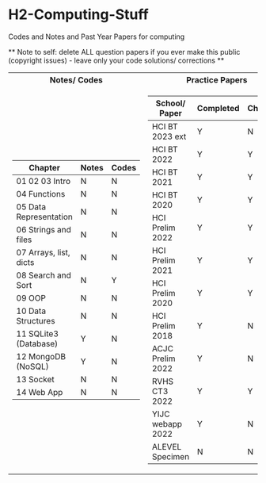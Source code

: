 # H2-Computing-Stuff
Codes and Notes and Past Year Papers for computing

** Note to self: delete ALL question papers if you ever make this public (copyright issues) - leave only your code solutions/ corrections **

<table>
<tr><th> Notes/ Codes </th><th> Practice Papers </th></tr>
<tr><td>

| Chapter | Notes | Codes |
| ------- | ----- | ----- |
| 01 02 03 Intro | N | N |
| 04 Functions | N | N |
| 05 Data Representation | N | N |
| 06 Strings and files | N | N |
| 07 Arrays, list, dicts | N | N |
| 08 Search and Sort | N | Y |
| 09 OOP | N | N |
| 10 Data Structures | N | N |
| 11 SQLite3 (Database) | Y | N |
| 12 MongoDB (NoSQL) | Y | N |
| 13 Socket | N | N |
| 14 Web App | N | N |

</td><td>

| School/ Paper | Completed | Checked |
| ------------- | --------- | ------- |
| HCI BT 2023 ext | Y | N |
| HCI BT 2022 | Y | Y |
| HCI BT 2021 | Y | Y |
| HCI BT 2020 | Y | Y |
| HCI Prelim 2022 | Y | Y |
| HCI Prelim 2021 | Y | Y |
| HCI Prelim 2020 | Y | Y |
| HCI Prelim 2018 | Y | N |
| ACJC Prelim 2022 | Y | N |
| RVHS CT3 2022 | Y | Y |
| YIJC webapp 2022 | Y | N |
| ALEVEL Specimen | N | N |

</td></tr> </table>
